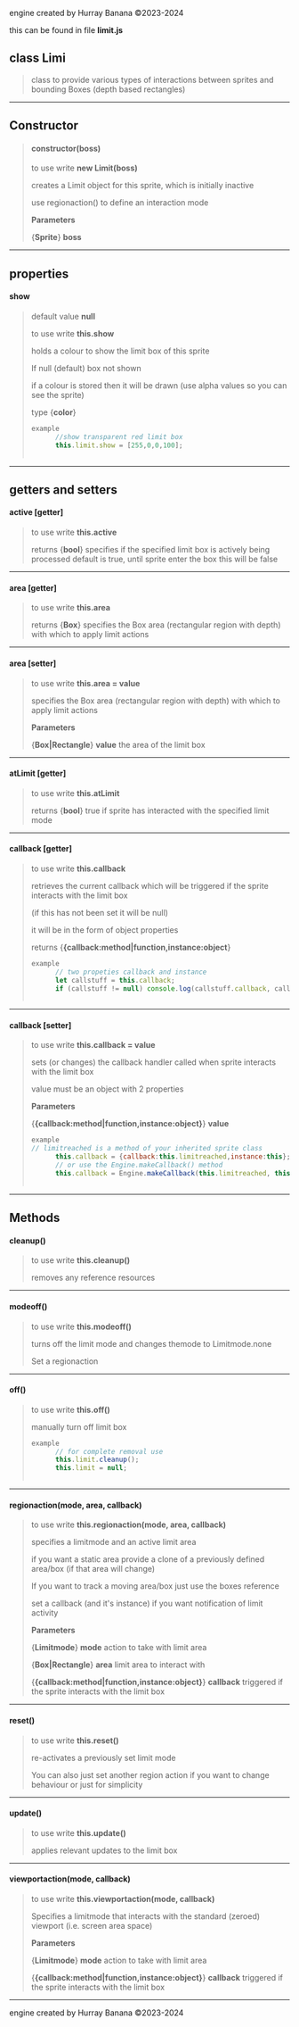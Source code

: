 engine created by Hurray Banana &copy;2023-2024

this can be found in file **limit.js**
## class Limi
>  class to provide various types of interactions between sprites and bounding Boxes (depth based rectangles)
> 
> 

---

## Constructor
> #### constructor(boss)
> to use write **new Limit(boss)**
> 
> creates a Limit object for this sprite, which is initially inactive
> 
> use regionaction() to define an interaction mode
> 
> 
> **Parameters**
> 
> {**Sprite**} **boss** 
> 
> 

---

## properties
#### show
> default value **null**
> 
> to use write **this.show**
> 
> holds a colour to show the limit box of this sprite
> 
> If null (default) box not shown
> 
> if a colour is stored then it will be drawn (use alpha values so you can see the sprite)
> 
> 
> type {**color**}
> 
> ```js
> example
>       //show transparent red limit box
>       this.limit.show = [255,0,0,100];
>      
> ```
> 

---

## getters and setters
#### active [getter]
> to use write **this.active**
> 
> 
> returns {**bool**} specifies if the specified limit box is actively being processed default is true, until sprite enter the box this will be false
> 
> 

---

#### area [getter]
> to use write **this.area**
> 
> 
> returns {**Box**} specifies the Box area (rectangular region with depth) with which to apply limit actions
> 
> 

---

#### area [setter]
> to use write **this.area = value**
> 
> specifies the Box area (rectangular region with depth) with which to apply limit actions
> 
> 
> **Parameters**
> 
> {**Box|Rectangle**} **value** the area of the limit box
> 
> 

---

#### atLimit [getter]
> to use write **this.atLimit**
> 
> 
> returns {**bool**} true if sprite has interacted with the specified limit mode
> 
> 

---

#### callback [getter]
> to use write **this.callback**
> 
> retrieves the current callback which will be triggered if the sprite interacts with the limit box
> 
> (if this has not been set it will be null)
> 
> it will be in the form of object properties
> 
> 
> returns {**{callback:method|function,instance:object**}
> 
> ```js
> example
>       // two propeties callback and instance
>       let callstuff = this.callback;
>       if (callstuff != null) console.log(callstuff.callback, callstuff.instance);
>      
> ```
> 

---

#### callback [setter]
> to use write **this.callback = value**
> 
> sets (or changes) the callback handler called when sprite interacts with the limit box
> 
> value must be an object with 2 properties
> 
> 
> **Parameters**
> 
> {**{callback:method|function,instance:object}**} **value** 
> 
> ```js
> example
> // limitreached is a method of your inherited sprite class
>       this.callback = {callback:this.limitreached,instance:this};
>       // or use the Engine.makeCallback() method
>       this.callback = Engine.makeCallback(this.limitreached, this);
>      
> ```
> 

---

## Methods
#### cleanup()
> to use write **this.cleanup()**
> 
> removes any reference resources
> 
> 

---

#### modeoff()
> to use write **this.modeoff()**
> 
> turns off the limit mode and changes themode to Limitmode.none
> 
> Set a regionaction
> 
> 

---

#### off()
> to use write **this.off()**
> 
> manually turn off limit box
> 
> ```js
> example
>       // for complete removal use
>       this.limit.cleanup();
>       this.limit = null;
>      
> ```
> 

---

#### regionaction(mode, area, callback)
> to use write **this.regionaction(mode, area, callback)**
> 
> specifies a limitmode and an active limit area
> 
> if you want a static area provide a clone of a previously defined area/box (if that area will change)
> 
> If you want to track a moving area/box just use the boxes reference
> 
> set a callback (and it's instance) if you want notification of limit activity
> 
> 
> **Parameters**
> 
> {**Limitmode**} **mode** action to take with limit area
> 
> {**Box|Rectangle**} **area** limit area to interact with
> 
> {**{callback:method|function,instance:object}**} **callback** triggered if the sprite interacts with the limit box
> 
> 

---

#### reset()
> to use write **this.reset()**
> 
> re-activates a previously set limit mode
> 
> You can also just set another region action if you want to change behaviour or just for simplicity
> 
> 

---

#### update()
> to use write **this.update()**
> 
> applies relevant updates to the limit box
> 
> 

---

#### viewportaction(mode, callback)
> to use write **this.viewportaction(mode, callback)**
> 
> Specifies a limitmode that interacts with the standard (zeroed) viewport (i.e. screen area space)
> 
> 
> **Parameters**
> 
> {**Limitmode**} **mode** action to take with limit area
> 
> {**{callback:method|function,instance:object}**} **callback** triggered if the sprite interacts with the limit box
> 
> 

---

engine created by Hurray Banana &copy;2023-2024
